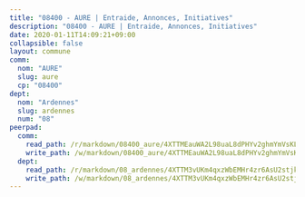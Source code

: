 ```yaml
---
title: "08400 - AURE | Entraide, Annonces, Initiatives"
description: "08400 - AURE | Entraide, Annonces, Initiatives"
date: 2020-01-11T14:09:21+09:00
collapsible: false
layout: commune
comm:
  nom: "AURE"
  slug: aure
  cp: "08400"
dept:
  nom: "Ardennes"
  slug: ardennes
  num: "08"
peerpad:
  comm:
    read_path: /r/markdown/08400_aure/4XTTMEauWA2L98uaL8dPHYv2ghmYmVsKLCMXDpg74btcVY1Pg
    write_path: /w/markdown/08400_aure/4XTTMEauWA2L98uaL8dPHYv2ghmYmVsKLCMXDpg74btcVY1Pg-K3TgUHBtBAdD9NnbN3BV3QsJsgL1hBan1EmMkMoow9Sw8V1ULXKWFSF8yMEqXcURAwe7KKZKqCp466SxJKJwa3W9nisDnTv3NiminmM12V6fQBguAVizBFk73ukqqnLmzrMHkE7t
  dept:
    read_path: /r/markdown/08_ardennes/4XTTM3vUKm4qxzWbEMHr4zr6AsU2stjkKdsaY9uMbmhXjv9QM
    write_path: /w/markdown/08_ardennes/4XTTM3vUKm4qxzWbEMHr4zr6AsU2stjkKdsaY9uMbmhXjv9QM-K3TgUMB9u4JvtZdFBPfBexH6pGeKJREiRZLakfAxGDqg6fgd1ib6XHxM9tkwaYxqJV2qNTbboL5jGpTS7re5rUf5cB5fLzdnicM4aJkF5ZXmkvCRXEh5XT7432iWRZFby5MMVbKP
---
```



